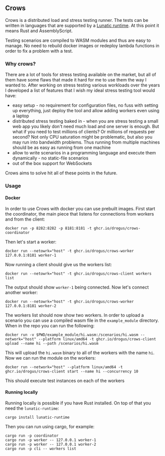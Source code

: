 ## Crows

Crows is a distributed load and stress testing runner. The tests can be written in languages that are supported by a [Lunatic runtime](https://lunatic.solutions/). At this point it means Rust and AssemblyScript.

Testing scenarios are compiled to WASM modules and thus are easy to manage. No need to rebuild docker images or redeploy lambda functions in order to fix a problem with a test.

### Why crows?

There are a lot of tools for stress testing available on the market, but all of them have some flaws that made it hard for me to use them the way I wanted to. After working on stress testing various workloads over the years I developed a list of features that I wish my ideal stress testing tool would have:

* easy setup - no requirement for configuration files, no fuss with setting up everything, just deploy the tool and allow adding workers even using a laptop
* distributed stress testing baked in - when you are stress testing a small web app you likely don't need much load and one server is enough. But what if you need to test millions of clients? Or millions of requests per second? Not only CPU saturation might be problematic, but also you may run into bandwidth problems. Thus running from multiple machines should be as easy as running from one machine
* allow to write scenarios in a programming language and execute them dynamically - no static-file scenarios
* out of the box support for WebSockets

Crows aims to solve hit all of these points in the future.

### Usage

#### Docker

In order to use Crows with docker you can use prebuilt images. First start the coordinator, the main piece that listens for connections from workers and from the client:

```
docker run -p 8282:8282 -p 8181:8181 -t ghcr.io/drogus/crows-coordinator
```

Then let's start a worker:

```
docker run --netowrk="host" -t ghcr.io/drogus/crows-worker 127.0.0.1:8181 worker-1
```

Now running a client should give us the workers list:

```
docker run --netowrk="host" -t ghcr.io/drogus/crows-client workers list
```

The output should show `worker-1` being connected. Now let's connect another worker:

```
docker run --netowrk="host" -t ghcr.io/drogus/crows-worker 127.0.0.1:8181 worker-2
``````

The workers list should now show two workers. In order to upload a scenario you can use a compiled wasm file in the `example_module` directory. When in the repo you can run the following:

```
docker run -v $PWD/example_module/hi.wasm:/scenarios/hi.wasm --network="host" --platform linux/amd64 -t ghcr.io/drogus/crows-client upload --name hi --path /scenarios/hi.wasm
```

This will upload the `hi.wasm` binary to all of the workers with the name `hi`. Now we can run the module on the workers:

```
docker run --network="host" --platform linux/amd64 -t ghcr.io/drogus/crows-client start --name hi --concurrency 10
```

This should execute test instances on each of the workers

#### Running locally

Running locally is possible if you have Rust installed. On top of that you need the `lunatic-runtime`:

```
cargo install lunatic-runtime
```

Then you can run using cargo, for example:

```
cargo run -p coordinator
cargo run -p worker -- 127.0.0.1 worker-1
cargo run -p worker -- 127.0.0.1 worker-2
cargo run -p cli -- workers list
```


